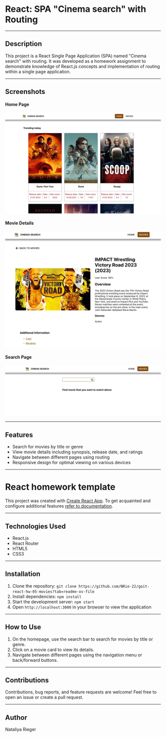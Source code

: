 # React: SPA "Cinema search" with Routing

---

## Description

This project is a React Single Page Application (SPA) named "Cinema search" with routing. It was developed as a homework assignment to demonstrate knowledge of React.js concepts and implementation of routing within a single page application.

---

## Screenshots

#### Home Page
<img src="screenshots/home-page.jpg" width="600" alt="Home Page">

#### Movie Details
<img src="screenshots/movie-details.jpg" width="600" alt="Movie Details">

#### Search Page
<img src="screenshots/search-page.jpg" width="600" alt="Search Page">

---

## Features

- Search for movies by title or genre
- View movie details including synopsis, release date, and ratings
- Navigate between different pages using routing
- Responsive design for optimal viewing on various devices

---
# React homework template

This project was created with
[Create React App](https://github.com/facebook/create-react-app). To get
acquainted and configure additional features
[refer to documentation](https://facebook.github.io/create-react-app/docs/getting-started).

---

## Technologies Used

- React.js
- React Router
- HTML5
- CSS3

---

## Installation

1. Clone the repository: `git clone https://github.com/NRie-22/goit-react-hw-05-movies?tab=readme-ov-file`
2. Install dependencies: `npm install`
3. Start the development server: `npm start`
4. Open `http://localhost:3000` in your browser to view the application

---

## How to Use

1. On the homepage, use the search bar to search for movies by title or genre.
2. Click on a movie card to view its details.
3. Navigate between different pages using the navigation menu or back/forward buttons.

---

## Contributions

Contributions, bug reports, and feature requests are welcome! Feel free to open an issue or create a pull request.

---

## Author

Nataliya Rieger
